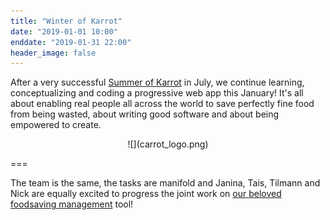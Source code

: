 ```yaml
---
title: "Winter of Karrot"
date: "2019-01-01 10:00"
enddate: "2019-01-31 22:00"
header_image: false
---
```


After a very successful [Summer of Karrot](/blog/2018-08-06_summer-of-karrot) in July, we continue learning, conceptualizing and coding a progressive web app this January! It's all about enabling real people all across the world to save perfectly fine food from being wasted, about writing good software and about being empowered to create.

<div markdown="1" style="text-align:center;">
![](carrot_logo.png)
</div>

===

The team is the same, the tasks are manifold and Janina, Tais, Tilmann and Nick are equally excited to progress the joint work on [our beloved foodsaving management](https://karrot.world) tool!
